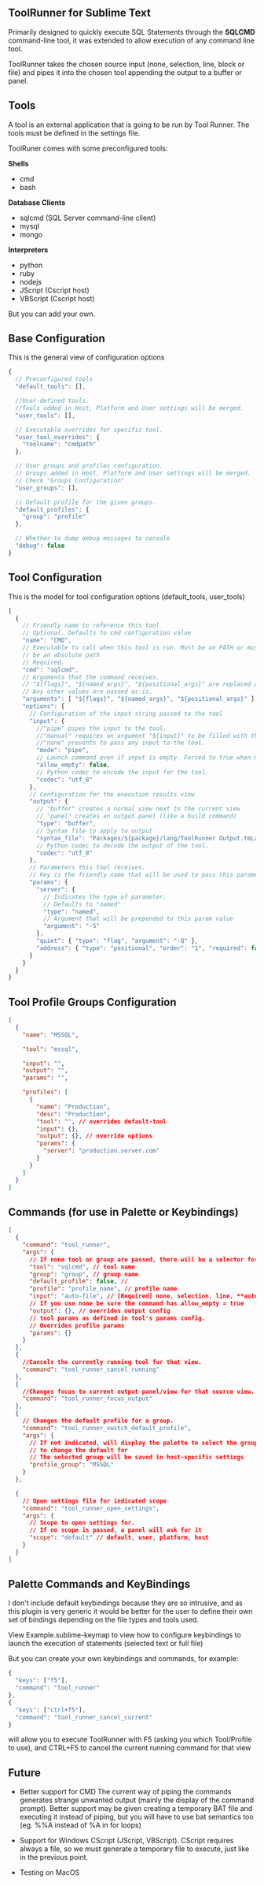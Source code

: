 ToolRunner for Sublime Text
---
Primarily designed to quickly execute SQL Statements through the **SQLCMD**
command-line tool, it was extended to allow execution of any command line tool.

ToolRunner takes the chosen source input (none, selection, line, block or
file) and pipes it into the chosen tool appending the output to a buffer or
panel.

Tools
---
A tool is an external application that is going to be run by Tool Runner.
The tools must be defined in the settings file.

ToolRuner comes with some preconfigured tools:

**Shells**

 - cmd
 - bash

**Database Clients**

 - sqlcmd (SQL Server command-line client)
 - mysql
 - mongo

**Interpreters**

 - python
 - ruby
 - nodejs
 - JScript (Cscript host)
 - VBScript (Cscript host)

But you can add your own.

Base Configuration
---
This is the general view of configuration options

```javascript
{
  // Preconfigured tools
  "default_tools": [],

  //User-defined tools.
  //Tools added in Host, Platform and User settings will be merged.
  "user_tools": [],

  // Executable overrides for specific tool.
  "user_tool_overrides": {
    "toolname": "cmdpath"
  },

  // User groups and profiles configuration.
  // Groups added in Host, Platform and User settings will be merged.
  // Check "Groups Configuration"
  "user_groups": [],

  // Default profile for the given groups.
  "default_profiles": {
    "group": "profile"
  },

  // Whether to dump debug messages to console
  "debug": false
}
```

Tool Configuration
---
This is the model for tool configuration options (default_tools, user_tools)

```javascript
[
  {
    // Friendly name to reference this tool
    // Optional. Defaults to cmd configuration value
    "name": "CMD",
    // Executable to call when this tool is run. Must be on PATH or must
    // be an absolute path
    // Required.
    "cmd": "sqlcmd",
    // Arguments that the command receives.
    // "${flags}", "${named_args}", "${positional_args}" are replaced as individual elements by its corresponding params.
    // Any other values are passed as-is.
    "arguments": [ "${flags}", "${named_args}", "${positional_args}" ],
    "options": {
      // Configuration of the input string passed to the tool
      "input": {
        //"pipe" pipes the input to the tool.
        //"manual" requires an argument "${input}" to be filled with the full input
        //"none" prevents to pass any input to the tool.
        "mode": "pipe",
        // Launch command even if input is empty. Forced to true when mode=none
        "allow_empty": false,
        // Python codec to encode the input for the tool.
        "codec": "utf_8"
      },
      // Configuration for the execution results view
      "output": {
        // "buffer" creates a normal view next to the current view
        // "panel" creates an output panel (like a build command)
        "type": "buffer",
        // Syntax file to apply to output
        "syntax_file": "Packages/${package}/lang/ToolRunner Output.tmLanguage",
        // Python codec to decode the output of the tool.
        "codec": "utf_8"
      },
      // Parameters this tool receives.
      // Key is the friendly name that will be used to pass this parameter
      "params": {
        "server": {
          // Indicates the type of parameter.
          // Defaults to "named"
          "type": "named",
          // Argument that will be prepended to this param value
          "argument": "-S"
        },
        "quiet": { "type": "flag", "argument": "-Q" },
        "address": { "type": "positional", "order": "1", "required": false }
      }
    }
  }
}
```

Tool Profile Groups Configuration
---

``` json
[
  {
    "name": "MSSQL",

    "tool": "mssql",

    "input": "",
    "output": "",
    "params": "",

    "profiles": [
      {
        "name": "Production",
        "desc": "Production",
        "tool": "", // overrides default-tool
        "input": {},
        "output": {}, // override options
        "params": {
          "server": "production.server.com"
        }
      }
    ]
  }
]
```


Commands (for use in Palette or Keybindings)
---
```json
[
  {
    "command": "tool_runner",
    "args": {
      // If none tool or group are passed, there will be a selector for Group/Profile
      "tool": "sqlcmd", // tool name
      "group": "group", // group name
      "default_profile": false, //
      "profile": "profile_name", // profile name
      "input": "auto-file", // [Required] none, selection, line, **auto-line**, block, auto-block, file, auto-file
      // If you use none be sure the command has allow_empty = true
      "output": {}, // overrides output config
      // tool params as defined in tool's params config.
      // Overrides profile params
      "params": {}
    }
  },
  {
    //Cancels the currently running tool for that view.
    "command": "tool_runner_cancel_running"
  },
  {
    //Changes focus to current output panel/view for that source view.
    "command": "tool_runner_focus_output"
  },
  {
    // Changes the default profile for a group.
    "command": "tool_runner_switch_default_profile",
    "args": {
      // If not indicated, will display the palette to select the group
      // to change the default for
      // The selected group will be saved in host-specific settings
      "profile_group": "MSSQL"
    }
  },

  {
    // Open settings file for indicated scope
    "command": "tool_runner_open_settings",
    "args": {
      // Scope to open settings for.
      // If no scope is passed, a panel will ask for it
      "scope": "default" // default, user, platform, host
    }
  }
]
```

Palette Commands and KeyBindings
---
I don't include default keybindings because they are so intrusive, and as this plugin is very generic it would be better for the user to define their own set of bindings depending on the file types and tools used.

View Example.sublime-keymap to view how to configure keybindings to launch the execution of statements (selected text or full file)

But you can create your own keybindings and commands, for example:

```javascript
{
  "keys": ["f5"],
  "command": "tool_runner"
},
{
  "keys": ["ctrl+f5"],
  "command": "tool_runner_cancel_current"
}
```

will allow you to execute ToolRunner with F5 (asking you which Tool/Profile to use), and CTRL+F5 to cancel the current running command for that view

Future
---
  - Better support for CMD
    The current way of piping the commands generates strange unwanted output (mainly the display of the command prompt).
    Better support may be given creating a temporary BAT file and executing it instead of piping, but you will have to use bat semantics too (eg. %%A instead of %A in for loops)

  - Support for Windows CScript (JScript, VBScript).
    CScript requires always a file, so we must generate a temporary file to execute, just like in the previous point.

  - Testing on MacOS
